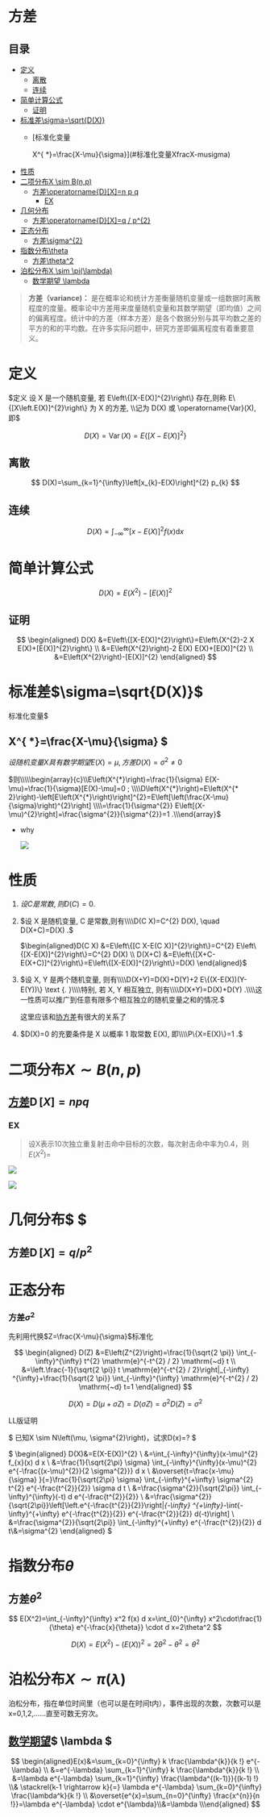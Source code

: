# 方差

## 目录

-   [定义](#定义)
    -   [离散](#离散)
    -   [连续](#连续)
-   [简单计算公式](#简单计算公式)
    -   [证明](#证明)
-   [标准差\sigma=\sqrt{D(X)}](#标准差sigmasqrtDX)
    -   \[标准化变量

        X^{ \*}=\frac{X-\mu}{\sigma}]\(#标准化变量XfracX-musigma)
-   [性质](#性质)
-   [二项分布X \sim B(n,p)](#二项分布X-sim-Bnp)
    -   [方差\operatorname{D}\[X\]=n p q](#方差operatornameDXn-p-q)
        -   [EX ](#EX-)
-   [几何分布
    &#x20;](#几何分布-)
    -   [方差\operatorname{D}\[X\]=q / p^{2}](#方差operatornameDXq--p2)
-   [正态分布](#正态分布)
    -   [方差\sigma^{2}](#方差sigma2)
-   [指数分布\theta](#指数分布theta)
    -   [方差\theta^2](#方差theta2)
-   [泊松分布X \sim \pi(\lambda)](#泊松分布X-sim-pilambda)
    -   [数学期望
        \lambda ](#数学期望lambda-)

> **方差（variance)：** 是在概率论和统计方差衡量随机变量或一组数据时离散程度的度量。概率论中方差用来度量随机变量和其数学期望（即均值）之间的偏离程度。统计中的方差（样本方差）是各个数据分别与其平均数之差的平方的和的平均数。在许多实际问题中，研究方差即偏离程度有着重要意义。

# 定义

$定义 设 X 是一个随机变量, 若 E\left\{[X-E(X)]^{2}\right\} 存在,则称 E\{[X\left.E(X)]^{2}\right\} 为 X 的方差, \\记为 D(X) 或 \operatorname{Var}(X), 即$

$$
D(X)=\operatorname{Var}(X)=E\left\{[X-E(X)]^{2}\right\} 
$$

## 离散

$$
D(X)=\sum_{k=1}^{\infty}\left[x_{k}-E(X)\right]^{2} p_{k}
$$

## 连续

$$
D(X)=\int_{-\infty}^{\infty}[x-E(X)]^{2} f(x) \mathrm{d} x
$$

# 简单计算公式

$$
D(X)=E\left(X^{2}\right)-[E(X)]^{2}
$$

## 证明

$$
\begin{aligned} D(X) &=E\left\{[X-E(X)]^{2}\right\}=E\left\{X^{2}-2 X E(X)+[E(X)]^{2}\right\} \\ &=E\left(X^{2}\right)-2 E(X) E(X)+[E(X)]^{2} \\ &=E\left(X^{2}\right)-[E(X)]^{2} \end{aligned}
$$

# 标准差$\sigma=\sqrt{D(X)}$

标准化变量\$

## X^{ \*}=\frac{X-\mu}{\sigma} \$

$设随机变量 X 具有数学期望 E(X)=\mu, 方差 D(X)=\sigma^{2} \neq 0$

$则\\\\\begin{array}{c}\\E\left(X^{*}\right)=\frac{1}{\sigma} E(X-\mu)=\frac{1}{\sigma}[E(X)-\mu]=0 ; \\\\D\left(X^{*}\right)=E\left(X^{* 2}\right)-\left[E\left(X^{*}\right)\right]^{2}=E\left[\left(\frac{X-\mu}{\sigma}\right)^{2}\right] \\\\=\frac{1}{\sigma^{2}} E\left[(X-\mu)^{2}\right]=\frac{\sigma^{2}}{\sigma^{2}}=1 .\\\end{array}$

-   why

    ![](image/image_uOIP_saRmX.png)

# 性质

1.  $设 C 是常数, 则 D(C)=0.$
2.  $设 X 是随机变量, C 是常数,则有\\\\D(C X)=C^{2} D(X), \quad D(X+C)=D(X) .$

    $\begin{aligned}D(C X) &=E\left\{[C X-E(C X)]^{2}\right\}=C^{2} E\left\{[X-E(X)]^{2}\right\}=C^{2} D(X) \\ D(X+C) &=E\left\{[X+C-E(X+C)]^{2}\right\}=E\left\{[X-E(X)]^{2}\right\}=D(X) \end{aligned}$
3.  $设 X, Y 是两个随机变量, 则有\\\\D(X+Y)=D(X)+D(Y)+2 E\{(X-E(X))(Y-E(Y))\} \text {. }\\\\特别, 若 X, Y 相互独立, 则有\\\\D(X+Y)=D(X)+D(Y) .\\\\这一性质可以推广到任意有限多个相互独立的随机变量之和的情况.$

    这里应该和[协方差](../协方差/协方差.md "协方差")有很大的关系了
4.  $D(X)=0 的充要条件是 X 以概率 1 取常数 E(X), 即\\\\P\{X=E(X)\}=1 .$

# 二项分布$X \sim B(n,p)$

## [方差](方差.md "方差")$\operatorname{D}[X]=n p q$

### EX&#x20;

> 设X表示10次独立重复射击命中目标的次数，每次射击命中率为0.4，则$E(X^2)=$

![](image/5563329a4891bf878d3151d97ad9470_V8NiPS1Ye5.jpg)

![](image/bf2b27b320b14b6fccc34283bde7291_9MvxYi7VxL.jpg)

几何分布$
 $
==

## 方差$\operatorname{D}[X]=q / p^{2}$

# 正态分布

### 方差$\sigma^{2}$

先利用代换$Z=\frac{X-\mu}{\sigma}$标准化

$$
\begin{aligned} D(Z) &=E\left(Z^{2}\right)=\frac{1}{\sqrt{2 \pi}} \int_{-\infty}^{\infty} t^{2} \mathrm{e}^{-t^{2} / 2} \mathrm{~d} t \\ &=\left.\frac{-1}{\sqrt{2 \pi}} t \mathrm{e}^{-t^{2} / 2}\right|_{-\infty} ^{\infty}+\frac{1}{\sqrt{2 \pi}} \int_{-\infty}^{\infty} \mathrm{e}^{-t^{2} / 2} \mathrm{~d} t=1 \end{aligned}
$$

$$
D(X)=D(\mu+\sigma Z)=D(\sigma Z)=\sigma^{2} D(Z)=\sigma^{2}
$$

LL版证明

$ 已知X \sim N\left(\mu, \sigma^{2}\right)，试求D(x)=?  $

$ 
\begin{aligned} D(X)&=E(X-E(X))^{2} \\ &=\int_{-\infty}^{\infty}(x-\mu)^{2} f_{x}(x) d x \\ &=\frac{1}{\sqrt{2\pi} \sigma} \int_{-\infty}^{\infty}(x-\mu)^{2} e^{-\frac{(x-\mu)^{2}}{2 \sigma^{2}}} d x \\ &\overset{t=\frac{x-\mu}{\sigma} }{=}\frac{1}{\sqrt{2\pi} \sigma} \int_{-\infty}^{+\infty} \sigma^{2} t^{2} e^{-\frac{t^{2}}{2}} \sigma d t \\ &=\frac{\sigma^{2}}{\sqrt{2\pi}} \int_{-\infty}^{\infty}(-t) d e^{-\frac{t^{2}}{2}} \\ &=\frac{\sigma^{2}}{\sqrt{2\pi}}\left[\left.e^{-\frac{t^{2}}{2}}\right|_{-\infty} ^{+\infty}-\int_{-\infty}^{+\infty} e^{-\frac{t^{2}}{2}} e^{-\frac{t^{2}}{2}} d(-t)\right] \\ &=\frac{\sigma^{2}}{\sqrt{2\pi}} \int_{-\infty}^{+\infty} e^{-\frac{t^{2}}{2}} d t\\&=\sigma^{2} \end{aligned}  $

# 指数分布$\theta$

## 方差$\theta^2$

$$
E(X^2)=\int_{-\infty}^{\infty} x^2 f(x) d x=\int_{0}^{\infty} x^2\cdot\frac{1}{\theta} e^{-\frac{x}{\theta}} \cdot d x=2\theta^2
$$

$$
D(X)=E\left(X^{2}\right)-(E(X))^{2}=2\theta^2-\theta^2=\theta^2
$$

# 泊松分布$X \sim \pi(\lambda)$

泊松分布，指在单位时间里（也可以是在时间t内），事件出现的次数，次数可以是x=0,1,2,……直至可数无穷次。

[数学期望](../数学期望/数学期望.md "数学期望")$ 
\lambda  $
----------

$$
\begin{aligned}E(x)&=\sum_{k=0}^{\infty} k \frac{\lambda^{k}}{k !} e^{-\lambda} \\ &=e^{-\lambda} \sum_{k=1}^{\infty} k \frac{\lambda^{k}}{k !} \\ &=\lambda e^{-\lambda} \sum_{k=1}^{\infty} \frac{\lambda^{(k-1)}}{(k-1) !} \\& \stackrel{k-1 \rightarrow k}{=} \lambda e^{-\lambda} \sum_{k=0}^{\infty} \frac{\lambda^k}{k !} \\ &\overset{e^{x}=\sum_{n=0}^{\infty} \frac{x^{n}}{n !}}=\lambda e^{-\lambda} \cdot e^{\lambda}\\&=\lambda \\\end{aligned}
$$
